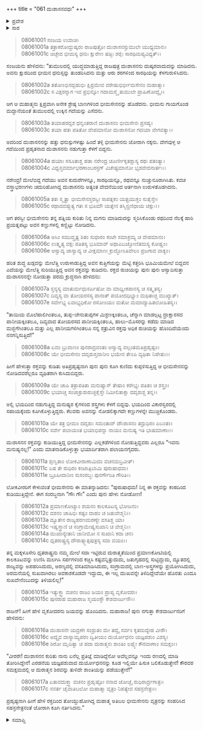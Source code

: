 +++
title = "061 ದುಃಶಾಸನವಧಃ"
+++

<details><summary>ಪ್ರವೇಶ</summary>


।।   ಓಂ ಓಂ ನಮೋ ನಾರಾಯಣಾಯ।।   ಶ್ರೀ ವೇದವ್ಯಾಸಾಯ ನಮಃ ।।

ಶ್ರೀ ಕೃಷ್ಣದ್ವೈಪಾಯನ ವೇದವ್ಯಾಸ ವಿರಚಿತ  

**ಶ್ರೀ ಮಹಾಭಾರತ**

**ಕರ್ಣ ಪರ್ವ**

**ಕರ್ಣವಧ ಪರ್ವ**

**ಅಧ್ಯಾಯ 61**

</details>

<details><summary>ಸಾರ</summary>

ಭೀಮಸೇನನು ದುಃಶಾಸನನ ಎದೆಯನ್ನು ಸೀಳಿ ರಕ್ತವನ್ನು ಕುಡಿದು ಅವನನ್ನು ವಧಿಸಿದುದು (1-17).


</details>


> 08061001 ಸಂಜಯ ಉವಾಚ।   
08061001a ತತ್ರಾಕರೋದ್ದುಷ್ಕರಂ ರಾಜಪುತ್ರೋ
	ದುಃಶಾಸನಸ್ತುಮುಲೇ ಯುಧ್ಯಮಾನಃ।   
> 08061001c ಚಿಚ್ಛೇದ ಭೀಮಸ್ಯ ಧನುಃ ಕ್ಷುರೇಣ
	ಷಡ್ಭಿಃ ಶರೈಃ ಸಾರಥಿಮಪ್ಯವಿಧ್ಯತ್।।   

ಸಂಜಯನು ಹೇಳಿದನು: “ತುಮುಲದಲ್ಲಿ ಯುದ್ಧಮಾಡುತ್ತಿದ್ದ ರಾಜಪುತ್ರ ದುಃಶಾಸನನು ದುಷ್ಕರವಾದುದನ್ನು ಮಾಡಿದನು. ಅವನು ಕ್ಷುರದಿಂದ ಭೀಮನ ಧನುಸ್ಸನ್ನು ತುಂಡರಿಸಿದನು ಮತ್ತು ಆರು ಶರಗಳಿಂದ ಸಾರಥಿಯನ್ನು ಕೆಳಗುರುಳಿಸಿದನು.

> 08061002a ತತೋಽಭಿನದ್ಬಹುಭಿಃ ಕ್ಷಿಪ್ರಮೇವ
	ವರೇಷುಭಿರ್ಭೀಮಸೇನಂ ಮಹಾತ್ಮಾ।   
> 08061002c ಸ ವಿಕ್ಷರನ್ನಾಗ ಇವ ಪ್ರಭಿನ್ನೋ
	ಗದಾಮಸ್ಮೈ ತುಮುಲೇ ಪ್ರಾಹಿಣೋದ್ವೈ।।   

ಆಗ ಆ ಮಹಾತ್ಮನು ಕ್ಷಿಪ್ರವಾಗಿ ಅನೇಕ ಶ್ರೇಷ್ಠ ಬಾಣಗಳಿಂದ ಭೀಮಸೇನನನ್ನು ಹೊಡೆದನು. ಭೀಮನು ಗಾಯಗೊಂಡ ಮದ್ದಾನೆಯಂತೆ ತುಮುಲದಲ್ಲಿ ಉಕ್ಕಿನ ಗದೆಯನ್ನು ಎಸೆದನು.

> 08061003a ತಯಾಹರದ್ದಶ ಧನ್ವಂತರಾಣಿ
	ದುಃಶಾಸನಂ ಭೀಮಸೇನಃ ಪ್ರಸಹ್ಯ।   
> 08061003c ತಯಾ ಹತಃ ಪತಿತೋ ವೇಪಮಾನೋ
	ದುಃಶಾಸನೋ ಗದಯಾ ವೇಗವತ್ಯಾ।।   

ಅದರಿಂದ ದುಃಶಾಸನನನ್ನು ಹತ್ತು ಧನುಸ್ಸುಗಳಷ್ಟು ಹಿಂದೆ ತಳ್ಳಿ ಭೀಮಸೇನನು ಜೋರಾಗಿ ನಕ್ಕನು. ವೇಗವುಳ್ಳ ಆ ಗದೆಯಿಂದ ಪ್ರಹೃತನಾದ ದುಃಶಾಸನನು ನಡುಗುತ್ತಾ ಕೆಳಗೆ ಬಿದ್ದನು.

> 08061004a ಹಯಾಃ ಸಸೂತಾಶ್ಚ ಹತಾ ನರೇಂದ್ರ
	ಚೂರ್ಣೀಕೃತಶ್ಚಾಸ್ಯ ರಥಃ ಪತಂತ್ಯಾ।   
> 08061004c ವಿಧ್ವಸ್ತವರ್ಮಾಭರಣಾಂಬರಸ್ರಗ್
	ವಿಚೇಷ್ಟಮಾನೋ ಭೃಶವೇದನಾರ್ತಃ।।   

ನರೇಂದ್ರ! ಮೇಲೆಬಿದ್ದ ಗದೆಯು ಅವನ ಕುದುರೆಗಳನ್ನೂ, ಸಾರಥಿಯನ್ನೂ, ರಥವನ್ನೂ ನುಚ್ಚುನೂರಾಗಿಸಿತು. ಕವಚ ವಸ್ತ್ರಾಭರಣಗಳು ಚದುರಿಹೋಗಿದ್ದ ದುಃಶಾಸನನು ಅತ್ಯಂತ ವೇದನೆಯಿಂದ ಆರ್ತನಾಗಿ ಉರುಳತೊಡಗಿದನು.

> 08061005a ತತಃ ಸ್ಮೃತ್ವಾ ಭೀಮಸೇನಸ್ತರಸ್ವೀ
	ಸಾಪತ್ನಕಂ ಯತ್ಪ್ರಯುಕ್ತಂ ಸುತೈಸ್ತೇ।   
> 08061005c ರಥಾದವಪ್ಲುತ್ಯ ಗತಃ ಸ ಭೂಮೌ
	ಯತ್ನೇನ ತಸ್ಮಿನ್ಪ್ರಣಿಧಾಯ ಚಕ್ಷುಃ।।   

ಆಗ ತರಸ್ವೀ ಭೀಮಸೇನನು ತನ್ನ ಪತ್ನಿಯ ಕುರಿತು ನಿನ್ನ ಮಗನು ಮಾಡಿದುದನ್ನು ಸ್ಮರಿಸಿಕೊಂಡು ರಥದಿಂದ ನೆಲಕ್ಕೆ ಹಾರಿ ಪ್ರಯತ್ನಪಟ್ಟು ಅವನ ಕಣ್ಣುಗಳಲ್ಲಿ ಕಣ್ಣಿಟ್ಟು ನೋಡಿದನು.

> 08061006a ಅಸಿಂ ಸಮುದ್ಧೃತ್ಯ ಶಿತಂ ಸುಧಾರಂ
	ಕಂಟೇ ಸಮಾಕ್ರಮ್ಯ ಚ ವೇಪಮಾನಂ।   
> 08061006c ಉತ್ಕೃತ್ಯ ವಕ್ಷಃ ಪತಿತಸ್ಯ ಭೂಮಾವ್
	ಅಥಾಪಿಬಚ್ಚೋಣಿತಮಸ್ಯ ಕೋಷ್ಣಂ।  
> 08061006e ಆಸ್ವಾದ್ಯ ಚಾಸ್ವಾದ್ಯ ಚ ವೀಕ್ಷಮಾಣಃ
	ಕ್ರುದ್ಧೋಽತಿವೇಲಂ ಪ್ರಜಗಾದ ವಾಕ್ಯಂ।   

ಹರಿತ ಶುದ್ಧ ಖಡ್ಗವನ್ನು ಮೇಲೆತ್ತಿ ಉರುಳಾಡುತ್ತಿದ್ದ ಅವನ ಕುತ್ತಿಗೆಯನ್ನು ಮೆಟ್ಟಿ ಕತ್ತರಿಸಿ ಭೂಮಿಯಮೇಲೆ ಬಿದ್ದವನ ಎದೆಯನ್ನು ಮೇಲೆತ್ತಿ ಸುರಿಯುತ್ತಿದ್ದ ಅವನ ರಕ್ತವನ್ನು ಕುಡಿದನು. ರಕ್ತದ ರುಚಿಯನ್ನು ಪುನಃ ಪುನಃ ಆಸ್ವಾದಿಸುತ್ತಾ ದುಃಶಾಸನನನ್ನೇ ನೋಡುತ್ತಾ ಪರಮ ಕ್ರುದ್ಧನಾಗಿ ಹೇಳಿದನು:

> 08061007a ಸ್ತನ್ಯಸ್ಯ ಮಾತುರ್ಮಧುಸರ್ಪಿಷೋ ವಾ
	ಮಾಧ್ವೀಕಪಾನಸ್ಯ ಚ ಸತ್ಕೃತಸ್ಯ।  
> 08061007c ದಿವ್ಯಸ್ಯ ವಾ ತೋಯರಸಸ್ಯ ಪಾನಾತ್
	ಪಯೋದಧಿಭ್ಯಾಂ ಮಥಿತಾಚ್ಚ ಮುಖ್ಯಾತ್।   
> 08061007e ಸರ್ವೇಭ್ಯ ಏವಾಭ್ಯಧಿಕೋ ರಸೋಽಯಂ
	ಮತೋ ಮಮಾದ್ಯಾಹಿತಲೋಹಿತಸ್ಯ।।   

“ತಾಯಿಯ ಮೊಲೆಹಾಲಿಗಿಂತಲೂ, ತುಪ್ಪ-ಜೇನುತುಪ್ಪಗಳ ಮಿಶ್ರಣಕ್ಕಿಂತಲೂ, ಚೆನ್ನಾಗಿ ಮಾಡಲ್ಪಟ್ಟ ದ್ರಾಕ್ಷಾರಸದ ಪಾನೀಯಕ್ಕಿಂತಲೂ, ದಿವ್ಯವಾದ ತೋಯರಸದ ಪಾನೀಯಕ್ಕಿಂತಲೂ, ಹಾಲು-ಮೊಸರನ್ನು ಕಡೆದು ಮಾಡಿದ ಮಜ್ಜಿಗೆಗಿಂತಲೂ ಮತ್ತು ಎಲ್ಲ ಪಾನೀಯಗಳಿಗಿಂತಲೂ ನನ್ನ ಶತ್ರುವಿನ ರಕ್ತವು ಅಧಿಕ ರುಚಿಯನ್ನು ಹೊಂದಿದೆಯೆಂದು ನನಗನ್ನಿಸುತ್ತಿದೆ!”

> 08061008a ಏವಂ ಬ್ರುವಾಣಂ ಪುನರಾದ್ರವಂತಂ
	ಆಸ್ವಾದ್ಯ ವಲ್ಗಂತಮತಿಪ್ರಹೃಷ್ಟಂ।   
> 08061008c ಯೇ ಭೀಮಸೇನಂ ದದೃಶುಸ್ತದಾನೀಂ
	ಭಯೇನ ತೇಽಪಿ ವ್ಯಥಿತಾ ನಿಪೇತುಃ।।   

ಹೀಗೆ ಹೇಳುತ್ತಾ ರಕ್ತವನ್ನು ಕುಡಿತು ಅತಿಪ್ರಹೃಷ್ಟನಾಗಿ ಪುನಃ ಪುನಃ ಕೂಗಿ ಕುಣಿದು ಕುಪ್ಪಳಿಸುತ್ತಿದ್ದ ಆ ಭೀಮಸೇನನನ್ನು ನೋಡಿದವರೆಲ್ಲರೂ ವ್ಯಥಿತರಾಗಿ ಕುಸಿದುಬಿದ್ದರು.

> 08061009a ಯೇ ಚಾಪಿ ತತ್ರಾಪತಿತಾ ಮನುಷ್ಯಾಸ್
	ತೇಷಾಂ ಕರೇಭ್ಯಃ ಪತಿತಂ ಚ ಶಸ್ತ್ರಂ।   
> 08061009c ಭಯಾಚ್ಚ ಸಂಚುಕ್ರುಶುರುಚ್ಚಕೈಸ್ತೇ
	ನಿಮೀಲಿತಾಕ್ಷಾ ದದೃಶುಶ್ಚ ತನ್ನ।।   

ಅಲ್ಲಿ ಭಯದಿಂದ ನಡುಗುತ್ತಿದ್ದ ಮನುಷ್ಯರ ಕೈಗಳಿಂದ ಶಸ್ತ್ರಗಳು ಕೆಳಗೆ ಬಿದ್ದವು. ಭಯದಿಂದ ವಿಕಾರಸ್ವರದಲ್ಲಿ ಸಹಾಯಕ್ಕೆಂದು ಕೂಗಿಕೊಳ್ಳುತ್ತಿದ್ದರು. ಕೆಲವರು ಅವನನ್ನು ನೋಡಲಿಕ್ಕಾಗದೇ ಕಣ್ಣುಗಳನ್ನೇ ಮುಚ್ಚಿಕೊಂಡರು.

> 08061010a ಯೇ ತತ್ರ ಭೀಮಂ ದದೃಶುಃ ಸಮಂತಾದ್
	ದೌಃಶಾಸನಂ ತದ್ರುಧಿರಂ ಪಿಬಂತಂ।   
> 08061010c ಸರ್ವೇ ಪಲಾಯಂತ ಭಯಾಭಿಪನ್ನಾ
	ನಾಯಂ ಮನುಷ್ಯ ಇತಿ ಭಾಷಮಾಣಾಃ।।   

ದುಃಶಾಸನನ ರಕ್ತವನ್ನು ಕುಡಿಯುತ್ತಿದ್ದ ಭೀಮಸೇನನನ್ನು ಎಲ್ಲಕಡೆಗಳಿಂದ ನೋಡುತ್ತಿದ್ದವರು ಎಲ್ಲರೂ “ಇವನು ಮನುಷ್ಯನಲ್ಲ!” ಎಂದು ಮಾತನಾಡಿಕೊಳ್ಳುತ್ತಾ ಭಯಾರ್ದಿತರಾಗಿ ಪಲಾಯನಗೈದರು.

> 08061011a ಶೃಣ್ವತಾಂ ಲೋಕವೀರಾಣಾಮಿದಂ ವಚನಮಬ್ರವೀತ್।   
08061011c ಏಷ ತೇ ರುಧಿರಂ ಕಂಟಾತ್ಪಿಬಾಮಿ ಪುರುಷಾಧಮ।  
08061011e ಬ್ರೂಹೀದಾನೀಂ ಸುಸಂರಬ್ಧಃ ಪುನರ್ಗೌರಿತಿ ಗೌರಿತಿ।।

ಲೋಕವೀರರಿಗೆ ಕೇಳುವಂತೆ ಭೀಮಸೇನನು ಈ ಮಾತನ್ನಾಡಿದನು: “ಪುರುಷಾಧಮ! ನಿನ್ನ ಈ ರಕ್ತವನ್ನು ಕಂಠದಿಂದ ಕುಡಿಯುತ್ತಿದ್ದೇನೆ. ಈಗ ಸಂರಬ್ಧನಾಗಿ “ಗೌಃ ಗೌಃ” ಎಂದು ಪುನಃ ಹೇಳು ನೋಡೋಣ!

> 08061012a ಪ್ರಮಾಣಕೋಟ್ಯಾಂ ಶಯನಂ ಕಾಲಕೂಟಸ್ಯ ಭೋಜನಂ।  
08061012c ದಶನಂ ಚಾಹಿಭಿಃ ಕಷ್ಟಂ ದಾಹಂ ಚ ಜತುವೇಶ್ಮನಿ।।  
08061013a ದ್ಯೂತೇನ ರಾಜ್ಯಹರಣಮರಣ್ಯೇ ವಸತಿಶ್ಚ ಯಾ।  
08061013c ಇಷ್ವಸ್ತ್ರಾಣಿ ಚ ಸಂಗ್ರಾಮೇಷ್ವಸುಖಾನಿ ಚ ವೇಶ್ಮನಿ।।  
08061014a ದುಃಖಾನ್ಯೇತಾನಿ ಜಾನೀಮೋ ನ ಸುಖಾನಿ ಕದಾ ಚನ।  
08061014c ಧೃತರಾಷ್ಟ್ರಸ್ಯ ದೌರಾತ್ಮ್ಯಾತ್ಸಪುತ್ರಸ್ಯ ಸದಾ ವಯಂ।।

ತನ್ನ ಮಕ್ಕಳೂಸೇರಿ ಧೃತರಾಷ್ಟ್ರನು ನಮ್ಮ ಮೇಲೆ ಸದಾ ಇಟ್ಟಿರುವ ದುರಾತ್ಮತೆಯಿಂದ ಪ್ರಮಾಣಕೋಟಿಯಲ್ಲಿ ಕಾಲಕೂಟವನ್ನು ಉಣಿಸಿ ಮಲಗಿಸಿ ಸರ್ಪಗಳಿಂದ ಕಚ್ಚಿಸಿ ಕಷ್ಟವನ್ನಿತ್ತುದುದು, ಜತುಗೃಹದಲ್ಲಿ ಸುಟ್ಟಿದ್ದುದು, ದ್ಯೂತದಲ್ಲಿ ರಾಜ್ಯವನ್ನು ಅಪಹರಿಸಿದುದು, ಅರಣ್ಯದಲ್ಲಿ ವಸತಿಮಾಡಿಸಿದುದು, ಸಂಗ್ರಾಮದಲ್ಲಿ ಬಾಣ-ಅಸ್ತ್ರಗಳನ್ನು ಪ್ರಯೋಗಿಸಿದುದು, ಅರಮನೆಯಲ್ಲಿ ಸುಖವಾಗಿರಲು ಅವಕಾಶಕೊಡದೇ ಇದ್ದುದು, ಈ ಇಲ್ಲ ದುಃಖವನ್ನೇ ತಿಳಿದಿದ್ದೇವೆಯೇ ಹೊರತು ಎಂದೂ ಸುಖವೇನೆಂಬುದನ್ನು ತಿಳಿಯಲಿಲ್ಲ!”

> 08061015a ಇತ್ಯುಕ್ತ್ವಾ ವಚನಂ ರಾಜಂ ಜಯಂ ಪ್ರಾಪ್ಯ ವೃಕೋದರಃ।   
08061015c ಪುನರಾಹ ಮಹಾರಾಜ ಸ್ಮಯಂಸ್ತೌ ಕೇಶವಾರ್ಜುನೌ।।

ರಾಜನ್! ಹೀಗೆ ಹೇಳಿ ವೃಕೋದರನು ಜಯವನ್ನು ಹೊಂದಿದನು. ಮಹಾರಾಜ! ಪುನಃ ನಗುತ್ತಾ ಕೇಶವಾರ್ಜುನರಿಗೆ ಹೇಳಿದನು:

> 08061016a ದುಃಶಾಸನೇ ಯದ್ರಣೇ ಸಂಶ್ರುತಂ ಮೇ
	ತದ್ವೈ ಸರ್ವಂ ಕೃತಮದ್ಯೇಹ ವೀರೌ।  
> 08061016c ಅದ್ಯೈವ ದಾಸ್ಯಾಮ್ಯಪರಂ ದ್ವಿತೀಯಂ
	ದುರ್ಯೋಧನಂ ಯಜ್ಞಪಶುಂ ವಿಶಸ್ಯ।   
> 08061016e ಶಿರೋ ಮೃದಿತ್ವಾ ಚ ಪದಾ ದುರಾತ್ಮನಃ
	ಶಾಂತಿಂ ಲಪ್ಸ್ಯೇ ಕೌರವಾಣಾಂ ಸಮಕ್ಷಂ।।   

“ವೀರರೇ! ದುಃಶಾಸನನ ಕುರಿತು ನಾನು ಏನೆಲ್ಲ ಪ್ರತಿಜ್ಞೆ ಮಾಡಿದ್ದೆನೋ ಅವೆಲ್ಲವನ್ನೂ ಇಂದು ರಣದಲ್ಲಿ ಮಾಡಿ ತೋರಿಸಿದ್ದೇನೆ! ಎರಡನೆಯ ಯಜ್ಞಪಶುವಾದ ದುರ್ಯೋಧನನನ್ನು ಕೂಡ ಇಲ್ಲಿಯೇ ಹಿಸುಕಿ ಬಲಿಕೊಡುತ್ತೇನೆ! ಕೌರವರ ಸಮಕ್ಷಮದಲ್ಲಿ ಆ ದುರಾತ್ಮನ ಶಿರವನ್ನು ತುಳಿದೇ ಶಾಂತಿಯನ್ನು ಪಡೆಯುತ್ತೇನೆ!”

> 08061017a ಏತಾವದುಕ್ತ್ವಾ ವಚನಂ ಪ್ರಹೃಷ್ಟೋ
	ನನಾದ ಚೋಚ್ಛೈ ರುಧಿರಾರ್ದ್ರಗಾತ್ರಃ।   
> 08061017c ನನರ್ತ ಚೈವಾತಿಬಲೋ ಮಹಾತ್ಮಾ
	ವೃತ್ರಂ ನಿಹತ್ಯೇವ ಸಹಸ್ರನೇತ್ರಃ।।  

ಪ್ರಹೃಷ್ಟನಾಗಿ ಹೀಗೆ ಹೇಳಿ ರಕ್ತದಿಂದ ತೋಯ್ದುಹೋಗಿದ್ದ ಮಹಾತ್ಮ ಅತಿಬಲ ಭೀಮಸೇನನು ವೃತ್ರನನ್ನು ಸಂಹರಿಸಿದ ಸಹಸ್ರನೇತ್ರನಂತೆ ಜೋರಾಗಿ ಕೂಗಿ ನರ್ತಿಸಿದನು.”


<details><summary>ಸಮಾಪ್ತಿ</summary>

ಇತಿ ಶ್ರೀ ಮಹಾಭಾರತೇ ಕರ್ಣಪರ್ವಣಿ ದುಃಶಾಸನವಧೇ ಏಕಷಷ್ಠಿತಮೋಽಧ್ಯಾಯಃ।।  
ಇದು ಶ್ರೀ ಮಹಾಭಾರತದಲ್ಲಿ ಕರ್ಣಪರ್ವದಲ್ಲಿ ದುಃಶಾಸನವಧ ಎನ್ನುವ ಅರವತ್ತೊಂದನೇ ಅಧ್ಯಾಯವು.

</details>
